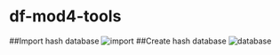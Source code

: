 # df-mod4-tools
##Import hash database
![import](https://user-images.githubusercontent.com/99350219/230505042-4401bc2a-c104-4891-9d57-9c68206b55a2.JPG)
##Create hash database
![database](https://user-images.githubusercontent.com/99350219/230513495-3b24e999-127d-4804-ba12-283cd9b9a68c.JPG)
